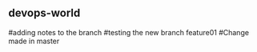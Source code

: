 ## devops-world
#adding notes to the branch
#testing the new branch feature01
#Change made in master
